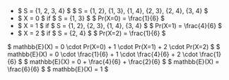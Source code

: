 <ul>
<li> $ S = {1, 2, 3, 4} $ 
$ S = {1, 2}, {1, 3}, {1, 4}, {2, 3}, {2, 4}, {3, 4} $
	<li> $ X = 0 $ if $ S = {1, 3} $ 
	      $ Pr(X=0) = \frac{1}{6} $
	<li> $ X = 1 $ if $ S = {1, 2}, {2, 3}, {1, 4}, {3, 4} $ 
	      $ Pr(X=1) = \frac{4}{6} $
	<li> $ X = 2 $ if $ S = {2, 4} $ 
	      $ Pr(X=2) = \frac{1}{6} $
</ul>
$ mathbb{E}(X) = 0 \cdot Pr(X=0) + 1 \cdot Pr(X=1) + 2 \cdot Pr(X=2) $ 
$ mathbb{E}(X) = 0 \cdot \frac{1}{6} + 1 \cdot \frac{4}{6} + 2 \cdot \frac{1}{6} $ 
$ mathbb{E}(X) = 0 + \frac{4}{6} + \frac{2}{6} $ 
$ mathbb{E}(X) = \frac{6}{6} $ 
$ mathbb{E}(X) = 1 $
